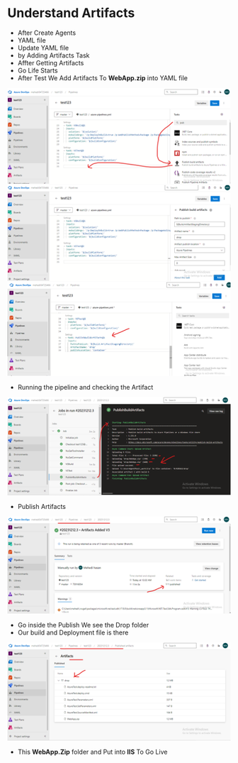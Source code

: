 
# Understand Artifacts 

- After Create Agents
- YAML file 
- Update YAML file 
- by Adding Artifacts Task 
- Affter Getting Artifacts 
- Go Life Starts 
- After Test We Add Artifacts To **WebApp.zip** into YAML file 

<img src="./img/Artifacts_1.png" alter="Artifacts_1" />

<img src="./img/Artifacts_2.png" alter="Artifacts_2" />

<img src="./img/Artifacts_3.png" alter="Artifacts_3" />


- Running the pipeline and checking the Artifact

<img src="./img/Artifacts_4.png" alter="Artifacts_4" />

- Publish Artifacts 

<img src="./img/Artifacts_5.png" alter="Artifacts_5" />

- Go inside the Publish We see the Drop folder 
- Our build and Deployment file is there 

<img src="./img/Artifacts_6.png" alter="Artifacts_6" />

- This **WebApp.Zip** folder and Put into **IIS** To Go Live 

